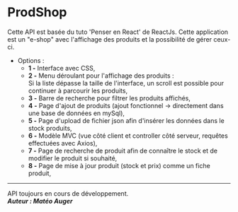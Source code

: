 # ProdShop

Cette API est basée du tuto 'Penser en React' de ReactJs. Cette application est un "e-shop" avec l'affichage des produits et la possibilité de gérer ceux-ci.

* Options :  
    * **1 -** Interface avec CSS,  
    * **2 -** Menu déroulant pour l'affichage des produits :   
                Si la liste dépasse la taille de l'interface, un scroll est possible pour continuer à parcourir les produits,  
    * **3 -** Barre de recherche pour filtrer les produits affichés,  
    * **4 -** Page d'ajout de produits (ajout fonctionnel -> directement dans une base de données en mySql),  
    * **5 -** Page d'upload de fichier json afin d'insérer les données dans le stock produits,  
    * **6 -** Modèle MVC (vue côté client et controller côté serveur, requêtes effectuées avec Axios),  
    * **7 -** Page de recherche de produit afin de connaître le stock et de modifier le produit si souhaité,  
    * **8 -** Page de mise à jour produit (stock et prix) comme un fiche produit,  
    
----
API toujours en cours de développement.  
**_Auteur : Matéo Auger_**
